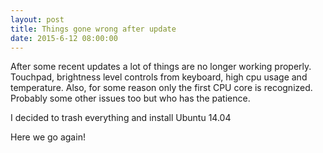 ```yaml
---
layout: post
title: Things gone wrong after update
date: 2015-6-12 08:00:00
---
```


After some recent updates a lot of things are no longer working properly.
Touchpad, brightness level controls from keyboard, high cpu usage and temperature.
Also, for some reason only the first CPU core is recognized. Probably some other issues too but who has the patience.

I decided to trash everything and install Ubuntu 14.04

Here we go again!